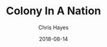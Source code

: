 ---
layout: "layouts/post.njk"
title: "Colony In A Nation"
date: 2018-08-14
author: Chris Hayes
thumbnail: https://images-na.ssl-images-amazon.com/images/I/4136L2x6YJL._SX327_BO1,204,203,200_.jpg
year_read: 2018
---
